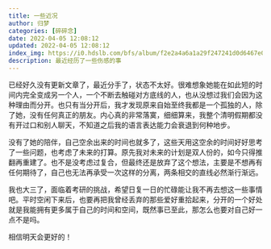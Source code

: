 ```yaml
---
title: 一些近况
author: 归梦
categories: [碎碎念]
date: 2022-04-05 12:08:12
updated: 2022-04-05 12:08:12
index_img: https://i0.hdslb.com/bfs/album/f2e2a4a6a1a29f247241d0d6467e0fb8e06b4a79.jpg@600w.webp
description: 最近经历了一些伤感的事
---
```


已经好久没有更新文章了，最近分手了，状态不太好。很难想象她能在如此短的时间内完全变成另一个人，一个不断去触碰对方底线的人，也从没想过我们会因为这种理由而分开。也只有当分开后，我才发现原来自始至终我都是一个孤独的人，除了她，没有任何真正的朋友。内心真的非常落寞，细细算来，我整个清明假期都没有开过口和别人聊天，不知道之后我的语言表达能力会衰退到何种地步。

没有了她的陪伴，自己空余出来的时间也就多了，这些天用这空余的时间好好思考了一些问题，也考虑了未来的打算。原先我对未来的计划是双人份的，如今只得推翻再重建了。也不是没考虑过复合，但最终还是放弃了这个想法，主要是不想再有任何期待了，自己也无法再承受一次这样的分离，两条相交的直线必然渐行渐远。

我也大三了，面临着考研的挑战，希望日复一日的忙碌能让我不再去想这一些事情吧。平时空闲下来后，也要再把我曾经丢弃的那些爱好重拾起来，分开的一个好处就是我能拥有更多属于自己的时间和空间，既然事已至此，那怎么也要对自己好一点不是吗。

相信明天会更好的！